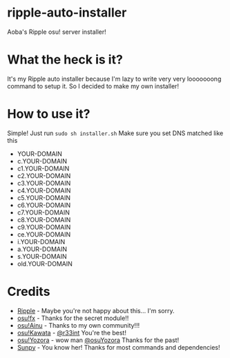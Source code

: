 # ripple-auto-installer
Aoba's Ripple osu! server installer!

# What the heck is it?
It's my Ripple auto installer because I'm lazy to write very very looooooong command to setup it. So I decided to make my own installer!

# How to use it?
Simple! Just run `sudo sh installer.sh`
Make sure you set DNS matched like this

* YOUR-DOMAIN
* c.YOUR-DOMAIN
* c1.YOUR-DOMAIN
* c2.YOUR-DOMAIN
* c3.YOUR-DOMAIN
* c4.YOUR-DOMAIN
* c5.YOUR-DOMAIN
* c6.YOUR-DOMAIN
* c7.YOUR-DOMAIN
* c8.YOUR-DOMAIN
* c9.YOUR-DOMAIN
* ce.YOUR-DOMAIN
* i.YOUR-DOMAIN
* a.YOUR-DOMAIN
* s.YOUR-DOMAIN
* old.YOUR-DOMAIN

# Credits
* <a href=https://github.com/osuripple>Ripple</a> - Maybe you're not happy about this... I'm sorry.
* <a href=https://github.com/osufx>osu!fx</a> - Thanks for the secret module!!
* <a href=https://github.com/osuthailand>osu!Ainu</a> - Thanks to my own community!!!
* <a href=https://github.com/osukawata>osu!Kawata</a> - <a href=https://github.com/r33int>@r33int</a> You're the best!
* <a href=https://github.com/osuYozora>osu!Yozora</a> - wow man <a href=https://github.com/osuYozora>@osuYozora</a> Thanks for the past!
* <a href=https://github.com/EmilySunpy>Sunpy</a> - You know her! Thanks for most commands and dependencies!
